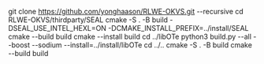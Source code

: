 git clone https://github.com/yonghaason/RLWE-OKVS.git --recursive
cd RLWE-OKVS/thirdparty/SEAL
cmake -S . -B build -DSEAL_USE_INTEL_HEXL=ON -DCMAKE_INSTALL_PREFIX=../install/SEAL
cmake --build build
cmake --install build
cd ../libOTe
python3 build.py --all --boost --sodium --install=../install/libOTe
cd ../..
cmake -S . -B build
cmake --build build